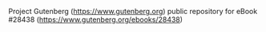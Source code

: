 Project Gutenberg (https://www.gutenberg.org) public repository for eBook #28438 (https://www.gutenberg.org/ebooks/28438)

